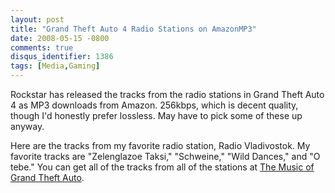 ```yaml
---
layout: post
title: "Grand Theft Auto 4 Radio Stations on AmazonMP3"
date: 2008-05-15 -0800
comments: true
disqus_identifier: 1386
tags: [Media,Gaming]
---
```

Rockstar has released the tracks from the radio stations in Grand Theft
Auto 4 as MP3 downloads from Amazon. 256kbps, which is decent quality,
though I'd honestly prefer lossless. May have to pick some of these up
anyway.

Here are the tracks from my favorite radio station, Radio Vladivostok.
My favorite tracks are "Zelenglazoe Taksi," "Schweine," "Wild Dances,"
and "O tebe." You can get all of the tracks from all of the stations
at [The Music of Grand Theft
Auto](http://www.amazon.com/gp/redirect.html?ie=UTF8&location=http%3A%2F%2Fwww.amazon.com%2Fb%3Fie%3DUTF8%26node%3D491304011%26pf%5Frd%5Fm%3DATVPDKIKX0DER%26pf%5Frd%5Fs%3Dhero-quick-promo%26pf%5Frd%5Fr%3D1FJZ82K2NCTJ6FTT95PX%26pf%5Frd%5Ft%3D201%26pf%5Frd%5Fp%3D391315901%26pf%5Frd%5Fi%3DB0018GB252&tag=mhsvortex&linkCode=ur2&camp=1789&creative=9325).


